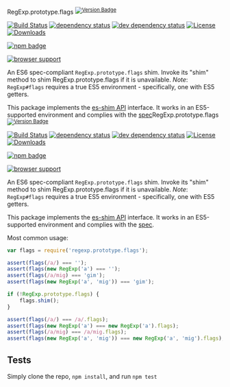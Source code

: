 RegExp.prototype.flags <sup>[![Version Badge][npm-version-svg]][package-url]</sup>

[![Build Status][travis-svg]][travis-url]
[![dependency status][deps-svg]][deps-url]
[![dev dependency status][dev-deps-svg]][dev-deps-url]
[![License][license-image]][license-url]
[![Downloads][downloads-image]][downloads-url]

[![npm badge][npm-badge-png]][package-url]

[![browser support][testling-svg]][testling-url]

An ES6 spec-compliant `RegExp.prototype.flags` shim. Invoke its "shim" method to shim RegExp.prototype.flags if it is unavailable.
*Note*: `RegExp#flags` requires a true ES5 environment - specifically, one with ES5 getters.

This package implements the [es-shim API](https://github.com/es-shims/api) interface. It works in an ES5-supported environment and complies with the [spec](http://www.ecma-international.org/ecma-262/6.0/#sec-get-regexp.prototype.flags)RegExp.prototype.flags <sup>[![Version Badge][npm-version-svg]][package-url]</sup>

[![Build Status][travis-svg]][travis-url]
[![dependency status][deps-svg]][deps-url]
[![dev dependency status][dev-deps-svg]][dev-deps-url]
[![License][license-image]][license-url]
[![Downloads][downloads-image]][downloads-url]

[![npm badge][npm-badge-png]][package-url]

[![browser support][testling-svg]][testling-url]

An ES6 spec-compliant `RegExp.prototype.flags` shim. Invoke its "shim" method to shim RegExp.prototype.flags if it is unavailable.
*Note*: `RegExp#flags` requires a true ES5 environment - specifically, one with ES5 getters.

This package implements the [es-shim API](https://github.com/es-shims/api) interface. It works in an ES5-supported environment and complies with the [spec](http://www.ecma-international.org/ecma-262/6.0/#sec-get-regexp.prototype.flags).

Most common usage:
```js
var flags = require('regexp.prototype.flags');

assert(flags(/a/) === '');
assert(flags(new RegExp('a') === '');
assert(flags(/a/mig) === 'gim');
assert(flags(new RegExp('a', 'mig')) === 'gim');

if (!RegExp.prototype.flags) {
	flags.shim();
}

assert(flags(/a/) === /a/.flags);
assert(flags(new RegExp('a') === new RegExp('a').flags);
assert(flags(/a/mig) === /a/mig.flags);
assert(flags(new RegExp('a', 'mig')) === new RegExp('a', 'mig').flags);
```

## Tests
Simply clone the repo, `npm install`, and run `npm test`

[package-url]: https://npmjs.com/package/regexp.prototype.flags
[npm-version-svg]: http://versionbadg.es/es-shims/RegExp.prototype.flags.svg
[travis-svg]: https://travis-ci.org/es-shims/RegExp.prototype.flags.svg
[travis-url]: https://travis-ci.org/es-shims/RegExp.prototype.flags
[deps-svg]: https://david-dm.org/es-shims/RegExp.prototype.flags.svg
[deps-url]: https://david-dm.org/es-shims/RegExp.prototype.flags
[dev-deps-svg]: https://david-dm.org/es-shims/RegExp.prototype.flags/dev-status.svg
[dev-deps-url]: https://david-dm.org/es-shims/RegExp.prototype.flags#info=devDependencies
[testling-svg]: https://ci.testling.com/es-shims/RegExp.prototype.flags.png
[testling-url]: https://ci.testling.com/es-shims/RegExp.prototype.flags
[npm-badge-png]: https://nodei.co/npm/regexp.prototype.flags.png?downloads=true&stars=true
[license-image]: http://img.shields.io/npm/l/regexp.prototype.flags.svg
[license-url]: LICENSE
[downloads-image]: http://img.shields.io/npm/dm/regexp.prototype.flags.svg
[downloads-url]: http://npm-stat.com/charts.html?package=regexp.prototype.flags
